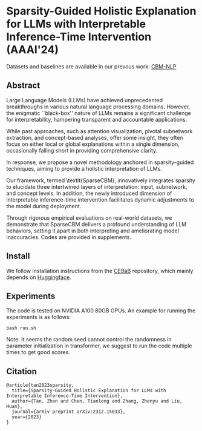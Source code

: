# Sparsity-Guided Holistic Explanation for LLMs with Interpretable Inference-Time Intervention (AAAI'24)

Datasets and baselines are available in our prevous work: [CBM-NLP](https://github.com/Zhen-Tan-dmml/CBM_NLP.git)

## Abstract

Large Language Models (LLMs) have achieved unprecedented breakthroughs in various natural language processing domains. However, the enigmatic ``black-box'' nature of LLMs remains a significant challenge for interpretability, hampering transparent and accountable applications. 

While past approaches, such as attention visualization, pivotal subnetwork extraction, and concept-based analyses, offer some insight, they often focus on either local or global explanations within a single dimension, occasionally falling short in providing comprehensive clarity. 

In response, we propose a novel methodology anchored in sparsity-guided techniques, aiming to provide a holistic interpretation of LLMs. 

Our framework, termed \textit{SparseCBM}, innovatively integrates sparsity to elucidate three intertwined layers of interpretation: input, subnetwork, and concept levels. In addition, the newly introduced dimension of interpretable inference-time intervention facilitates dynamic adjustments to the model during deployment. 

Through rigorous empirical evaluations on real-world datasets, we demonstrate that SparseCBM delivers a profound understanding of LLM behaviors, setting it apart in both interpreting and ameliorating model inaccuracies. Codes are provided in supplements.

## Install

We follow installation instructions from the [CEBaB](https://github.com/CEBaBing/CEBaB.git) repository, which mainly depends on [Huggingface](https://github.com/huggingface/transformers.git).

## Experiments

The code is tested on NVIDIA A100 80GB GPUs. An example for running the experiments is as follows:

```shell
bash run.sh
```

Note: It seems the random seed cannot control the randomness in parameter initialization in transformer, we suggest to run the code multiple times to get good scores.

## Citation
```
@article{tan2023sparsity,
  title={Sparsity-Guided Holistic Explanation for LLMs with Interpretable Inference-Time Intervention},
  author={Tan, Zhen and Chen, Tianlong and Zhang, Zhenyu and Liu, Huan},
  journal={arXiv preprint arXiv:2312.15033},
  year={2023}
}
